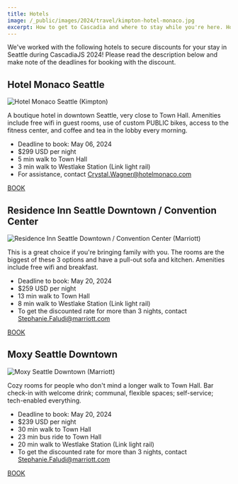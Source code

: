 ```yaml
---
title: Hotels
image: /_public/images/2024/travel/kimpton-hotel-monaco.jpg
excerpt: How to get to Cascadia and where to stay while you're here. Hotel discounts expiring soon!
---
```


We've worked with the following hotels to secure discounts for your stay in Seattle during CascadiaJS 2024! Please read the description below and make note of the deadlines for booking with the discount.

## Hotel Monaco Seattle

![Hotel Monaco Seattle (Kimpton)](/_public/images/2024/travel/kimpton-hotel-monaco.jpg)

A boutique hotel in downtown Seattle, very close to Town Hall. Amenities include free wifi in guest rooms, use of custom PUBLIC bikes, access to the fitness center, and coffee and tea in the lobby every morning.

* Deadline to book: May 06, 2024
* $299 USD per night
* 5 min walk to Town Hall
* 3 min walk to Westlake Station (Link light rail)
* For assistance, contact Crystal.Wagner@hotelmonaco.com

<div class="cta secondary"><a href="https://www.kimptonhotels.com/redirect?path=asearch&brandCode=KI&localeCode=en&regionCode=1&hotelCode=SEASM&checkInDate=19&checkInMonthYear=052024&checkOutDate=22&checkOutMonthYear=052024&rateCode=6CBARC&_PMID=99801505&GPC=JS1&cn=no&viewfullsite=true">BOOK</a></div>

## Residence Inn Seattle Downtown / Convention Center

![Residence Inn Seattle Downtown / Convention Center (Marriott)](/_public/images/2024/travel/marriott-res-inn.jpg)

This is a great choice if you're bringing family with you. The rooms are the biggest of these 3 options and have a pull-out sofa and kitchen. Amenities include free wifi and breakfast.

* Deadline to book: May 20, 2024
* $259 USD per night
* 13 min walk to Town Hall
* 8 min walk to Westlake Station (Link light rail)
* To get the discounted rate for more than 3 nights, contact Stephanie.Faludi@marriott.com

<div class="cta secondary"><a href="https://www.marriott.com/events/start.mi?id=1702402840256&key=GRP">BOOK</a></div>

## Moxy Seattle Downtown

![Moxy Seattle Downtown (Marriott)](/_public/images/2024/travel/marriott-moxy.jpg)

Cozy rooms for people who don't mind a longer walk to Town Hall. Bar check-in with welcome drink; communal, flexible spaces; self-service; tech-enabled everything.

* Deadline to book: May 20, 2024
* $239 USD per night
* 30 min walk to Town Hall
* 23 min bus ride to Town Hall
* 20 min walk to Westlake Station (Link light rail)
* To get the discounted rate for more than 3 nights, contact Stephanie.Faludi@marriott.com

<div class="cta secondary"><a href="https://www.marriott.com/events/start.mi?id=1702402325796&key=GRP">BOOK</a></div>
